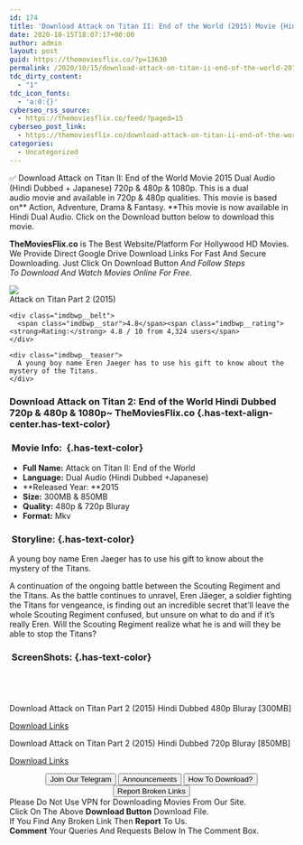 ```yaml
---
id: 174
title: 'Download Attack on Titan II: End of the World (2015) Movie {Hindi Dubbed} Bluray 480p [300MB] || 720p [850MB]'
date: 2020-10-15T18:07:17+00:00
author: admin
layout: post
guid: https://themoviesflix.co/?p=13630
permalink: /2020/10/15/download-attack-on-titan-ii-end-of-the-world-2015-movie-hindi-dubbed-bluray-480p-300mb-720p-850mb/
tdc_dirty_content:
  - "1"
tdc_icon_fonts:
  - 'a:0:{}'
cyberseo_rss_source:
  - https://themoviesflix.co/feed/?paged=15
cyberseo_post_link:
  - https://themoviesflix.co/download-attack-on-titan-ii-end-of-the-world-2015-hindi-dubbed-480p-720p/
categories:
  - Uncategorized
---
```

✅ Download Attack on Titan II: End of the World&nbsp;Movie&nbsp;2015 Dual Audio (Hindi Dubbed + Japanese)&nbsp;720p&nbsp;&&nbsp;480p&nbsp;& 1080p. This is&nbsp;a&nbsp;dual audio&nbsp;movie and available in&nbsp;720p&nbsp;&&nbsp;480p&nbsp;qualities. This movie is based on**&nbsp;Action, Adventure, Drama & Fantasy.&nbsp;**This movie is now available in Hindi Dual Audio. Click on the Download button below to download this movie.

**TheMoviesFlix.co**&nbsp;is The Best Website/Platform For Hollywood HD Movies. We Provide Direct Google Drive Download Links For Fast And Secure Downloading. Just Click On Download Button&nbsp;_And Follow Steps To&nbsp;Download And Watch Movies Online For Free_.

<div class="imdbwp imdbwp--movie dark">
  <div class="imdbwp__thumb">
    <a class="imdbwp__link" target="_blank" title="Attack on Titan Part 2" href="https://www.imdb.com/title/tt4294052/" rel="nofollow noopener noreferrer"><img class="imdbwp__img" src="https://m.media-amazon.com/images/M/MV5BYjU5ZThjMjgtOGExNi00ZmUzLWFiN2QtNTQ3YmYwN2ExNjU1XkEyXkFqcGdeQXVyNDQyNzIwNDQ@._V1_SX300.jpg" /></a>
  </div>
  
  <div class="imdbwp__content">
    <div class="imdbwp__header">
      <span class="imdbwp__title">Attack on Titan Part 2</span> (2015)
    </div>
    
    <div class="imdbwp__belt">
      <span class="imdbwp__star">4.8</span><span class="imdbwp__rating"><strong>Rating:</strong> 4.8 / 10 from 4,324 users</span>
    </div>
    
    <div class="imdbwp__teaser">
      A young boy name Eren Jaeger has to use his gift to know about the mystery of the Titans.
    </div>
  </div>
</div>

### Download Attack on Titan 2: End of the World Hindi&nbsp;Dubbed 720p & 480p & 1080p~ TheMoviesFlix.co {.has-text-align-center.has-text-color}

### &nbsp;Movie Info:&nbsp; {.has-text-color}

  * **Full Name:**&nbsp;Attack on Titan II: End of the World
  * **Language:**&nbsp;Dual Audio (Hindi Dubbed +Japanese)
  * **Released Year:&nbsp;**2015
  * **Size:**&nbsp;300MB & 850MB
  * **Quality:**&nbsp;480p & 720p Bluray
  * **Format:**&nbsp;Mkv

### &nbsp;Storyline: {.has-text-color}

A young boy name Eren Jaeger has to use his gift to know about the mystery of the Titans.

A continuation of the ongoing battle between the Scouting Regiment and the Titans. As the battle continues to unravel, Eren Jäeger, a soldier fighting the Titans for vengeance, is finding out an incredible secret that’ll leave the whole Scouting Regiment confused, but unsure on what to do and if it’s really Eren. Will the Scouting Regiment realize what he is and will they be able to stop the Titans?

### &nbsp;ScreenShots: {.has-text-color}

<div class="wp-block-image">
  <figure class="aligncenter"><img src="https://i.imgur.com/vz69j7u.jpg" alt /></figure>
</div>

<div class="wp-block-image">
  <figure class="aligncenter"><img src="https://i.imgur.com/6n2Buyy.jpg" alt /></figure>
</div>

<div class="wp-block-image">
  <figure class="aligncenter"><img src="https://i.imgur.com/GgQILCC.jpg" alt /></figure>
</div>

<div class="wp-block-image">
  <figure class="aligncenter"><img src="https://i.imgur.com/pfHk03B.jpg" alt /></figure>
</div>

<p class="has-text-align-center has-text-color has-medium-font-size">
  Download Attack on Titan Part 2 (2015) Hindi Dubbed 480p Bluray [300MB]
</p>

<span class="mb-center maxbutton-3-center"><span class="maxbutton-3-container mb-container"><a class="maxbutton-3 maxbutton maxbutton-post-button" target="_blank" rel="nofollow noopener noreferrer" href="https://coinquint.com/a13490/"><span class="mb-text">Download Links</span></a></span></span>

<p class="has-text-align-center has-text-color has-medium-font-size">
  Download Attack on Titan Part 2 (2015) Hindi Dubbed 720p Bluray [850MB]
</p>

<span class="mb-center maxbutton-3-center"><span class="maxbutton-3-container mb-container"><a class="maxbutton-3 maxbutton maxbutton-post-button" target="_blank" rel="nofollow noopener noreferrer" href="https://coinquint.com/a13492/"><span class="mb-text">Download Links</span></a></span></span>

<center>
</center>

<center>
  <a href="https://t.me/themoviesflixcom" target="_blank" data-wpel-link="external" rel="nofollow external noopener noreferrer"><button class="button button5">Join Our Telegram</button></a> <a href="https://themoviesflix.co/download-attack-on-titan-ii-end-of-the-world-2015-hindi-dubbed-480p-720p/#" target="_blank" data-wpel-link="external" rel="nofollow external noopener noreferrer"><button class="button button5">Announcements</button></a> <a href="https://themoviesflix.com/how-to-download/" target="_blank" data-wpel-link="external" rel="nofollow external noopener noreferrer"><button class="button button5">How To Download?</button></a> <a href="https://themoviesflix.co/download-attack-on-titan-ii-end-of-the-world-2015-hindi-dubbed-480p-720p/#" target="_blank" data-wpel-link="external" rel="nofollow external noopener noreferrer"><button class="button button5">Report Broken Links</button></a>
</center>

<div class="alert alert-danger">
  Please Do Not Use VPN for Downloading Movies From Our Site.
</div>

<div class="alert alert-success">
  Click On The Above <strong>Download Button</strong> Download File.
</div>

<div class="alert alert-warning">
  If You Find Any Broken Link Then <strong>Report</strong> To Us.
</div>

<div class="alert alert-info">
  <strong>Comment</strong> Your Queries And Requests Below In The Comment Box.
</div>